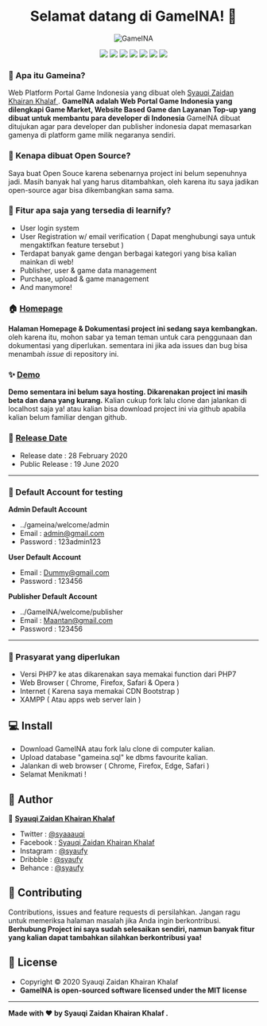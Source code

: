 <h1 align="center">Selamat datang di GameINA! 👋</h1>

<p align="center">
<img src="https://user-images.githubusercontent.com/46257169/85118696-ddfeaa80-b24a-11ea-8a9e-0cdb671fb755.png" alt="GameINA"/>
</p>

<p align="center">
<img src="https://img.shields.io/github/issues/Syauqizaidan/Learnify?style=flat-square">
<img src="https://img.shields.io/github/stars/Syauqizaidan/Learnify?style=flat-square"> 
<img src="https://img.shields.io/github/forks/Syauqizaidan/Learnify?style=flat-square">
<img src="https://img.shields.io/github/license/Syauqizaidan/Learnify?style=flat-square">
<img src="http://hits.dwyl.com/syauqizaidan/https://githubcom/Syauqizaidan/Learnify.svg">
<img src="https://img.shields.io/badge/Maintained%3F-yes-green.svg?style=flat-square">
<img src="https://img.shields.io/github/followers/syauqi.svg?style=flat-square&label=Follow&maxAge=2592000">
</p>

### 🤔 Apa itu Gameina?
Web Platform Portal Game Indonesia yang dibuat oleh <a href="https://github.com/syauqi"> Syauqi Zaidan Khairan Khalaf </a> . **GameINA adalah Web Portal Game Indonesia yang dilengkapi Game Market, Website Based Game dan Layanan Top-up yang dibuat untuk membantu para developer di Indonesia** GameINA dibuat ditujukan agar para developer dan publisher indonesia dapat memasarkan gamenya di platform game milik negaranya sendiri.

### 🎉 Kenapa dibuat Open Source?
Saya buat Open Souce karena sebenarnya project ini belum sepenuhnya jadi. Masih banyak hal yang harus ditambahkan, oleh karena itu saya jadikan open-source agar bisa dikembangkan sama sama.

### 🤨 Fitur apa saja yang tersedia di learnify?
- User login system
- User Registration w/ email verification ( Dapat menghubungi saya untuk mengaktifkan feature tersebut )
- Terdapat banyak game dengan berbagai kategori yang bisa kalian mainkan di web!
- Publisher, user & game data management
- Purchase, upload & game management
- And manymore!

### 🏠 <a href="#">Homepage</a>
**Halaman Homepage & Dokumentasi project ini sedang saya kembangkan.** oleh karena itu, mohon sabar ya teman teman untuk cara penggunaan dan dokumentasi yang diperlukan. sementara ini jika ada issues dan bug bisa menambah *issue* di repository ini.

### ✨ <a href="#">Demo</a>
**Demo sementara ini belum saya hosting. Dikarenakan project ini masih beta dan dana yang kurang.** Kalian cukup fork lalu clone dan jalankan di localhost saja ya! atau kalian bisa download project ini via github apabila kalian belum familiar dengan github.

### 📆 <a href="#">Release Date</a>
- Release date : 28 February 2020
- Public Release : 19 June 2020

------------

 ### 👤 Default Account for testing
	
**Admin Default Account**
- ../gameina/welcome/admin
- Email : admin@gmail.com 
- Password : 123admin123

**User Default Account**
- Email : Dummy@gmail.com
- Password : 123456

**Publisher Default Account**
- ../GameINA/welcome/publisher
- Email : Maantan@gmail.com
- Password : 123456

------------

### 🧐 Prasyarat yang diperlukan 
- Versi PHP7 ke atas dikarenakan saya memakai function dari PHP7
- Web Browser ( Chrome, Firefox, Safari & Opera )
- Internet ( Karena saya memakai CDN Bootstrap )
- XAMPP ( Atau apps web server lain )

## 💻 Install
- Download GameINA atau fork lalu clone di computer kalian.
- Upload database "gameina.sql" ke dbms favourite kalian.
- Jalankan di web browser ( Chrome, Firefox, Edge, Safari )
- Selamat Menikmati !

## 🧑 Author

👤 <a href="https://web.facebook.com/syaauqi"> **Syauqi Zaidan Khairan Khalaf**</a>
- Twitter : <a href="https://twitter.com/syaaauqi"> @syaaauqi</a>
- Facebook : <a href="https://web.facebook.com/syaaauqi"> Syauqi Zaidan Khairan Khalaf</a>
- Instagram : <a href="https://www.instagram.com/syaufy/">@syaufy </a>
- Dribbble : <a href="https://dribbble.com/syaufy">@syaufy </a>
- Behance :  <a href="https://www.behance.net/syaufy">@syaufy </a>


## 🤝 Contributing
Contributions, issues and feature requests di persilahkan.
Jangan ragu untuk memeriksa halaman masalah jika Anda ingin berkontribusi. **Berhubung Project ini saya sudah selesaikan sendiri, namun banyak fitur yang kalian dapat tambahkan silahkan berkontribusi yaa!**

## 📝 License
- Copyright © 2020 Syauqi Zaidan Khairan Khalaf
- **GameINA is open-sourced software licensed under the MIT license**

------------

**Made with ❤️ by Syauqi Zaidan Khairan Khalaf .**
